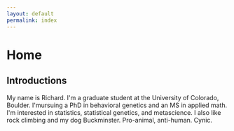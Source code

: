 ```yaml
---
layout: default
permalink: index
---
```



# Home

## Introductions 

My name is Richard. I'm a graduate student at the University of Colorado, Boulder. I'mursuing a PhD in behavioral genetics and an MS in applied math. I'm interested in statistics, statistical genetics, and metascience. I also like rock climbing and my dog Buckminster. Pro-animal, anti-human. Cynic.
